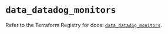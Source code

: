 # `data_datadog_monitors`

Refer to the Terraform Registry for docs: [`data_datadog_monitors`](https://registry.terraform.io/providers/datadog/datadog/3.36.1/docs/data-sources/monitors).
